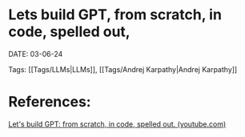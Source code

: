 
# Lets build GPT, from scratch, in code, spelled out,


DATE:  03-06-24


Tags: [[Tags/LLMs|LLMs]],  [[Tags/Andrej Karpathy|Andrej Karpathy]]

# References:
[Let's build GPT: from scratch, in code, spelled out. (youtube.com)](https://www.youtube.com/watch?v=kCc8FmEb1nY)















